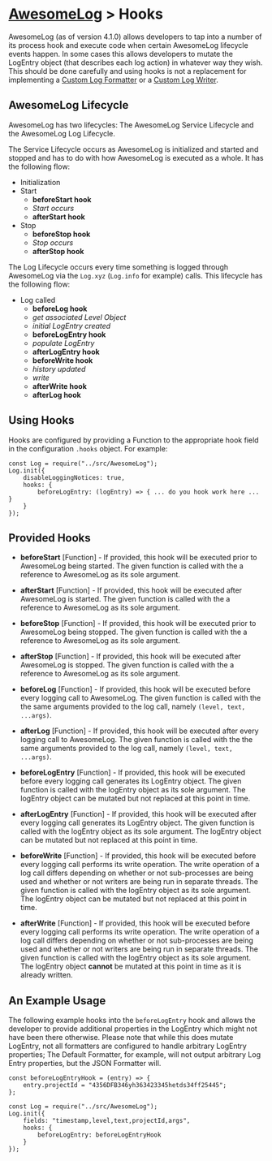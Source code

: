 # [AwesomeLog](../README.md) > Hooks

AwesomeLog (as of version 4.1.0) allows developers to tap into a number of its process hook and execute code when certain AwesomeLog lifecycle events happen. In some cases this allows developers to mutate the LogEntry object (that describes each log action) in whatever way they wish. This should be done carefully and using hooks is not a replacement for implementing a [Custom Log Formatter](./LogFormatters) or a [Custom Log Writer](./LogWriters).

## AwesomeLog Lifecycle

AwesomeLog has two lifecycles: The AwesomeLog Service Lifecycle and the AwesomeLog Log Lifecycle.

The Service Lifecycle occurs as AwesomeLog is initialized and started and stopped and has to do with how AwesomeLog is executed as a whole. It has the following flow:

 - Initialization
 - Start
   - **beforeStart hook**
   - *Start occurs*
   - **afterStart hook**
 - Stop
   - **beforeStop hook**
   - *Stop occurs*
   - **afterStop hook**

The Log Lifecycle occurs every time something is logged through AwesomeLog via the `Log.xyz` (`Log.info` for example) calls.  This lifecycle has the following flow:

 - Log called
   - **beforeLog hook**
   - *get associated Level Object*
   - *initial LogEntry created*
   - **beforeLogEntry hook**
   - *populate LogEntry*
   - **afterLogEntry hook**
   - **beforeWrite hook**
   - *history updated*
   - *write*
   - **afterWrite hook**
   - **afterLog hook**

## Using Hooks

Hooks are configured by providing a Function to the appropriate hook field in the configuration `.hooks` object. For example:

```
const Log = require("../src/AwesomeLog");
Log.init({
	disableLoggingNotices: true,
	hooks: {
		beforeLogEntry: (logEntry) => { ... do you hook work here ... }
	}
});
```

## Provided Hooks

 - **beforeStart** [Function] - If provided, this hook will be executed prior to AwesomeLog being started. The given function is called with the a reference to AwesomeLog as its sole argument.

 - **afterStart** [Function] - If provided, this hook will be executed after AwesomeLog is started. The given function is called with the a reference to AwesomeLog as its sole argument.

 - **beforeStop** [Function] - If provided, this hook will be executed prior to AwesomeLog being stopped. The given function is called with the a reference to AwesomeLog as its sole argument.

 - **afterStop** [Function] - If provided, this hook will be executed after AwesomeLog is stopped. The given function is called with the a reference to AwesomeLog as its sole argument.

 - **beforeLog** [Function] - If provided, this hook will be executed before every logging call to AwesomeLog. The given function is called with the the same arguments provided to the log call, namely `(level, text, ...args)`.

 - **afterLog** [Function] - If provided, this hook will be executed after every logging call to AwesomeLog. The given function is called with the the same arguments provided to the log call, namely `(level, text, ...args)`.

 - **beforeLogEntry** [Function] - If provided, this hook will be executed before every logging call generates its LogEntry object. The given function is called with the logEntry object as its sole argument. The logEntry object can be mutated but not replaced at this point in time.

 - **afterLogEntry** [Function] - If provided, this hook will be executed after every logging call generates its LogEntry object. The given function is called with the logEntry object as its sole argument. The logEntry object can be mutated but not replaced at this point in time.

 - **beforeWrite** [Function] - If provided, this hook will be executed before every logging call performs its write operation. The write operation of a log call differs depending on whether or not sub-processes are being used and whether or not writers are being run in separate threads. The given function is called with the logEntry object as its sole argument. The logEntry object can be mutated but not replaced at this point in time.

 - **afterWrite** [Function] - If provided, this hook will be executed before every logging call performs its write operation. The write operation of a log call differs depending on whether or not sub-processes are being used and whether or not writers are being run in separate threads. The given function is called with the logEntry object as its sole argument. The logEntry object **cannot** be mutated at this point in time as it is already written.

## An Example Usage

The following example hooks into the `beforeLogEntry` hook and allows the developer to provide additional properties in the LogEntry which might not have been there otherwise. Please note that while this does mutate LogEntry, not all formatters are configured to handle arbitrary LogEntry properties; The Default Formatter, for example, will not output arbitrary Log Entry properties, but the JSON Formatter will.

```
const beforeLogEntryHook = (entry) => {
	entry.projectId = "4356DFB346yh363423345hetds34ff25445";
};

const Log = require("../src/AwesomeLog");
Log.init({
	fields: "timestamp,level,text,projectId,args",
	hooks: {
		beforeLogEntry: beforeLogEntryHook 
	}
});
```
